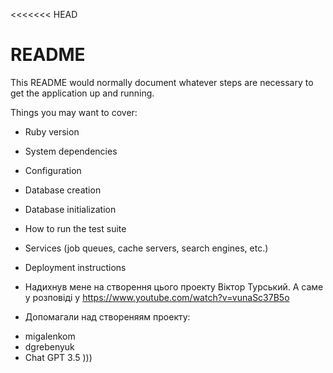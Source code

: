 <<<<<<< HEAD
# README

This README would normally document whatever steps are necessary to get the
application up and running.

Things you may want to cover:

* Ruby version

* System dependencies

* Configuration

* Database creation

* Database initialization

* How to run the test suite

* Services (job queues, cache servers, search engines, etc.)

* Deployment instructions

* Надихнув мене на створення цього проекту Віктор Турський. А саме у розповіді у https://www.youtube.com/watch?v=vunaSc37B5o 

* Допомагали над створеняям проекту:
- migalenkom
- dgrebenyuk
- Chat GPT 3.5 )))
